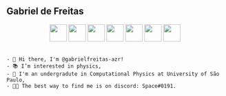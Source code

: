 ## Gabriel de Freitas 

<div align="center" >
    <img src="https://cdn.jsdelivr.net/gh/devicons/devicon/icons/lua/lua-original-wordmark.svg" width="40" height="40"/>       
    <img src="https://cdn.jsdelivr.net/gh/devicons/devicon/icons/julia/julia-original.svg" width="40" height="40"/>
    <img src="https://cdn.jsdelivr.net/gh/devicons/devicon/icons/cplusplus/cplusplus-original.svg" width="40" height="40" />
    <img src="https://cdn.jsdelivr.net/gh/devicons/devicon/icons/c/c-original.svg" width="40" height="40"/>
    <img src="https://cdn.jsdelivr.net/gh/devicons/devicon/icons/python/python-original.svg" width="40" height="40"/>
    <img src="https://cdn.jsdelivr.net/gh/devicons/devicon/icons/linux/linux-original.svg" width="40" height="40"/>
    <img src="https://cdn.jsdelivr.net/gh/devicons/devicon/icons/vim/vim-original.svg" width="40" height="40"/>
</div>

</br>

<div display="inline-block">

	- 👋 Hi there, I'm @gabrielfreitas-azr! 
	- 📚 I’m interested in physics, 
	- 🧬 I'm an undergradute in Computational Physics at University of São Paulo,
	- 👨‍💻 The best way to find me is on discord: Space#0191.
</div>
	

